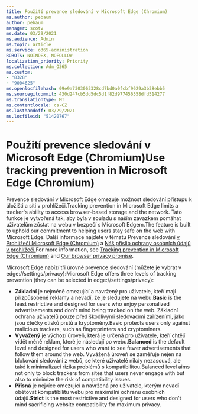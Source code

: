 ```yaml
---
title: Použití prevence sledování v Microsoft Edge (Chromium)
ms.author: pebaum
author: pebaum
manager: scotv
ms.date: 03/29/2021
ms.audience: Admin
ms.topic: article
ms.service: o365-administration
ROBOTS: NOINDEX, NOFOLLOW
localization_priority: Priority
ms.collection: Adm_O365
ms.custom:
- "8328"
- "9004625"
ms.openlocfilehash: 09e9a7303063328cd7bd0a0fcbf9629a3b38ebb5
ms.sourcegitcommit: 430d247cb5dd5dc5d1f82d977456558dfd514277
ms.translationtype: MT
ms.contentlocale: cs-CZ
ms.lasthandoff: 03/29/2021
ms.locfileid: "51420767"
---
```

# <a name="use-tracking-prevention-in-microsoft-edge-chromium"></a><span data-ttu-id="16d39-102">Použití prevence sledování v Microsoft Edge (Chromium)</span><span class="sxs-lookup"><span data-stu-id="16d39-102">Use tracking prevention in Microsoft Edge (Chromium)</span></span>

<span data-ttu-id="16d39-103">Prevence sledování v Microsoft Edge omezuje možnost sledování přístupu k úložišti a síti v prohlížeči.</span><span class="sxs-lookup"><span data-stu-id="16d39-103">Tracking prevention in Microsoft Edge limits a tracker's ability to access browser-based storage and the network.</span></span> <span data-ttu-id="16d39-104">Tato funkce je vytvořená tak, aby byla v souladu s naším závazkem pomáhat uživatelům zůstat na webu v bezpečí s Microsoft Edgem.</span><span class="sxs-lookup"><span data-stu-id="16d39-104">The feature is built to uphold our commitment to helping users stay safe on the web with Microsoft Edge.</span></span> <span data-ttu-id="16d39-105">Další informace najdete v tématu Prevence sledování [v Prohlížeči Microsoft Edge (Chromium)](https://go.microsoft.com/fwlink/?linkid=2135435) a [Náš příslib ochrany osobních údajů v prohlížeči.](https://go.microsoft.com/fwlink/?linkid=2135350)</span><span class="sxs-lookup"><span data-stu-id="16d39-105">For more information, see [Tracking prevention in Microsoft Edge (Chromium)](https://go.microsoft.com/fwlink/?linkid=2135435) and [Our browser privacy promise](https://go.microsoft.com/fwlink/?linkid=2135350).</span></span>

<span data-ttu-id="16d39-106">Microsoft Edge nabízí tři úrovně prevence sledování (můžete je vybrat v edge://settings/privacy):</span><span class="sxs-lookup"><span data-stu-id="16d39-106">Microsoft Edge offers three levels of tracking prevention (they can be selected in edge://settings/privacy):</span></span>

- <span data-ttu-id="16d39-107">**Základní** je nejméně omezující a navržený pro uživatele, kteří mají přizpůsobené reklamy a nevadí, že je sledujete na webu.</span><span class="sxs-lookup"><span data-stu-id="16d39-107">**Basic** is the least restrictive and designed for users who enjoy personalized advertisements and don't mind being tracked on the web.</span></span> <span data-ttu-id="16d39-108">Základní ochrana uživatelů pouze před škodlivými sledovacími zařízeními, jako jsou čtečky otisků prstů a kryptoměny.</span><span class="sxs-lookup"><span data-stu-id="16d39-108">Basic protects users only against malicious trackers, such as fingerprinters and cryptominers.</span></span>
- <span data-ttu-id="16d39-109">**Vyvážený** je výchozí úroveň, která je určená pro uživatele, kteří chtějí vidět méně reklam, které je následují po webu.</span><span class="sxs-lookup"><span data-stu-id="16d39-109">**Balanced** is the default level and designed for users who want to see fewer advertisements that follow them around the web.</span></span> <span data-ttu-id="16d39-110">Vyvážená úroveň se zaměřuje nejen na blokování sledování z webů, se které uživatelé nikdy nezasouvá, ale také k minimalizaci rizika problémů s kompatibilitou.</span><span class="sxs-lookup"><span data-stu-id="16d39-110">Balanced level aims not only to block trackers from sites that users never engage with but also to minimize the risk of compatibility issues.</span></span>
- <span data-ttu-id="16d39-111">**Přísná** je nejvíce omezující a navržená pro uživatele, kterým nevadí obětovat kompatibilitu webu pro maximální ochranu osobních údajů.</span><span class="sxs-lookup"><span data-stu-id="16d39-111">**Strict** is the most restrictive and designed for users who don't mind sacrificing website compatibility for maximum privacy.</span></span>